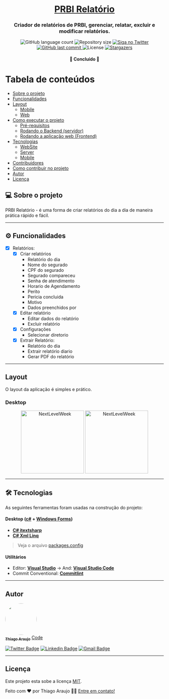 

<h1 align="center">
    <a href="#" alt="site do ecoleta"> PRBI Relatório </a>
</h1>

<h3 align="center">
    Criador de relatórios de PRBI, gerenciar, relatar, excluir e modificar relatórios.
</h3>

<p align="center">
  <img alt="GitHub language count" src="https://img.shields.io/github/languages/count/lThiag0/PRBI-Relatorio?color=%2304D361">

  <img alt="Repository size" src="https://img.shields.io/github/repo-size/lThiag0/PRBI-Relatorio">

  <a href="https://www.twitter.com/Thiago_arauj7/">
    <img alt="Siga no Twitter" src="https://img.shields.io/twitter/url?url=https%3A%2F%2Fgithub.com%lThiag0%2PRBI-Relatorio">
  </a>
  
  <a href="https://github.com/tgmarinho/README-ecoleta/commits/master">
    <img alt="GitHub last commit" src="https://img.shields.io/github/last-commit/lThiag0/PRBI-Relatorio">
  </a>
    
   <img alt="License" src="https://img.shields.io/badge/license-MIT-brightgreen">
   <a href="https://github.com/lThiag0/PRBI-Relatorio/stargazers">
    <img alt="Stargazers" src="https://img.shields.io/github/stars/lThiag0/PRBI-Relatorio?style=social">
  </a>
 
</p>

<h4 align="center">
	🚧 Concluído 🚧
</h4>

Tabela de conteúdos
=================
<!--ts-->
   * [Sobre o projeto](#-sobre-o-projeto)
   * [Funcionalidades](#-funcionalidades)
   * [Layout](#-layout)
     * [Mobile](#mobile)
     * [Web](#web)
   * [Como executar o projeto](#-como-executar-o-projeto)
     * [Pré-requisitos](#pré-requisitos)
     * [Rodando o Backend (servidor)](#user-content--rodando-o-backend-servidor)
     * [Rodando a aplicação web (Frontend)](#user-content--rodando-a-aplicação-web-frontend)
   * [Tecnologias](#-tecnologias)
     * [WebSite](#user-content-website--react----typescript)
     * [Server](#user-content-server--nodejs----typescript)
     * [Mobile](#user-content-mobile--react-native----typescript)
   * [Contribuidores](#-contribuidores)
   * [Como contribuir no projeto](#-como-contribuir-no-projeto)
   * [Autor](#-autor)
   * [Licença](#user-content--licença)
<!--te-->


## 💻 Sobre o projeto

PRBI Relatório - é uma forma de criar relatórios do dia a dia de maneira prática rápido e fácil.

---

## ⚙️ Funcionalidades

- [x] Relatórios:
  - [x] Criar relatórios 
    - Relatório do dia
    - Nome do segurado
    - CPF do segurado
    - Segurado compareceu
    - Senha de atendimento
    - Horario de Agendamento
    - Perito
    - Pericia concluida
    - Motivo
    - Dados preenchidos por
  - [x] Editar relatório
    - Editar dados do relatório
    - Excluir relatório
  - [x] Configurações
    - Selecionar diretorio
  - [x] Extrair Relatório: 
    - Relatório do dia
    - Extrair relatório diario
    - Gerar PDF do relatório

---

## Layout

O layout da aplicação é simples e prático.

### Desktop

<p align="center">
  <img alt="NextLevelWeek" title="#NextLevelWeek" src="./assets/home-mobile.png" width="200px">

  <img alt="NextLevelWeek" title="#NextLevelWeek" src="./assets/detalhes-mobile.svg" width="200px">
</p>

---

## 🛠 Tecnologias

As seguintes ferramentas foram usadas na construção do projeto:

#### **Desktop**  ([c#](https://docs.microsoft.com/pt-br/dotnet/csharp/)  +  [Windows Forms](https://docs.microsoft.com/pt-br/visualstudio/ide/create-csharp-winform-visual-studio?view=vs-2019))

-   **[C# itextsharp](https://www.nuget.org/packages/iTextSharp/)**
-   **[C# Xml Linq](https://docs.microsoft.com/pt-br/dotnet/standard/linq/linq-xml-overview)**

> Veja o arquivo  [packages.config](https://github.com/lThiag0/PRBI-Relatorio/tree/master/PRBIrelatorio/packages.config)

#### [](https://github.com/lThiag0/PRBI-Relatorio#utilit%C3%A1rios)**Utilitários**

-   Editor:  **[Visual Studio](https://visualstudio.microsoft.com/pt-br/)**  → And:  **[Visual Studio Code](https://code.visualstudio.com/)**
-   Commit Conventional:  **[Commitlint](https://github.com/conventional-changelog/commitlint)**


---

## Autor

<a href="#">
 <img style="border-radius: 50%;" src="https://avatars.githubusercontent.com/u/35664788?s=400&u=aa369eb231c7e59df16175f102af672bcf850acd&v=4" width="100px;" alt=""/>
 <br />
 <sub><b>Thiago Araujo</b></sub></a> <a href="#" title="Coding">Code</a>
 <br />

[![Twitter Badge](https://img.shields.io/badge/-@Thiago_arauj7-1ca0f1?style=flat-square&labelColor=1ca0f1&logo=twitter&logoColor=white&link=https://twitter.com/Thiago_arauj7)](https://twitter.com/Thiago_arauj7) [![Linkedin Badge](https://img.shields.io/badge/-Thiago-blue?style=flat-square&logo=Linkedin&logoColor=white&link=https://www.linkedin.com/in/thiago-araujo-furtado/)](https://www.linkedin.com/in/thiago-araujo-furtado/) 
[![Gmail Badge](https://img.shields.io/badge/-thiaguinhofurtado07@gmail.com-c14438?style=flat-square&logo=Gmail&logoColor=white&link=mailto:thiaguinhofurtado07@gmail.com)](mailto:thiaguinhofurtado07@gmail.com)

---

## Licença

Este projeto esta sobe a licença [MIT](./LICENSE).

Feito com ❤️ por Thiago Araujo 👋🏽 [Entre em contato!](https://www.linkedin.com/in/thiago-araujo-furtado/)
